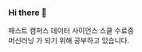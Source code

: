 ### Hi there 👋

패스트 캠퍼스 데이터 사이언스 스쿨 수료중  
머신러닝 가 되기 위해 공부하고 있습니다.

<!--
**LeilaYK/LeilaYK** is a ✨ _special_ ✨ repository because its `README.md` (this file) appears on your GitHub profile.

Here are some ideas to get you started:

- 🔭 I’m currently working on ...
- 🌱 I’m currently learning ...
- 👯 I’m looking to collaborate on ...
- 🤔 I’m looking for help with ...
- 💬 Ask me about ...
- 📫 How to reach me: ...
- 😄 Pronouns: ...
- ⚡ Fun fact: ...
-->
